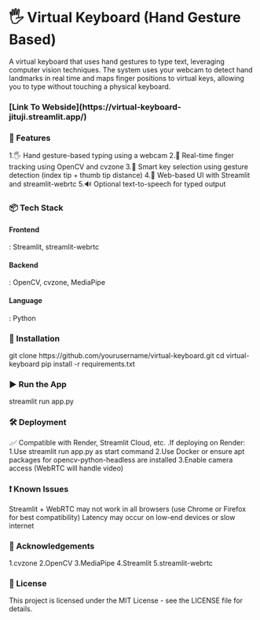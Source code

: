 <h1>🖐️ Virtual Keyboard (Hand Gesture Based)</h1>
A virtual keyboard that uses hand gestures to type text, leveraging computer vision techniques. The system uses your webcam to detect hand landmarks in real time and maps finger positions to virtual keys, allowing you to type without touching a physical keyboard.

   <h3>  [Link To Webside](https://virtual-keyboard-jituji.streamlit.app/)</h3>

<h3>🚀 Features</h3>
1.🖐️ Hand gesture-based typing using a webcam
2.🎯 Real-time finger tracking using OpenCV and cvzone
3.🧠 Smart key selection using gesture detection (index tip + thumb tip distance)
4.📱 Web-based UI with Streamlit and streamlit-webrtc
5.🔊 Optional text-to-speech for typed output

<h3>📦 Tech Stack</h3>
<h4>Frontend</h4>: Streamlit, streamlit-webrtc
<h4>Backend</h4>: OpenCV, cvzone, MediaPipe
<h4>Language</h4>: Python

<h3>🔧 Installation</h3>
git clone https://github.com/yourusername/virtual-keyboard.git
cd virtual-keyboard
pip install -r requirements.txt

<h3>▶️ Run the App</h3>
streamlit run app.py

<h3>🛠 Deployment</h3>
.✅ Compatible with Render, Streamlit Cloud, etc.
.If deploying on Render:
1.Use streamlit run app.py as start command
2.Use Docker or ensure apt packages for opencv-python-headless are installed
3.Enable camera access (WebRTC will handle video)

<h3>❗ Known Issues</h3>
Streamlit + WebRTC may not work in all browsers (use Chrome or Firefox for best compatibility)
Latency may occur on low-end devices or slow internet

<h3>🙌 Acknowledgements</h3>
1.cvzone
2.OpenCV
3.MediaPipe
4.Streamlit
5.streamlit-webrtc

<h3>📄 License</h3>
This project is licensed under the MIT License - see the LICENSE file for details.


